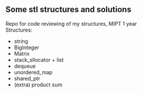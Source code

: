 ## Some stl structures and solutions
Repo for code reviewing of my structures, MIPT 1 year  
Structures:
   - string
   - BigInteger
   - Matrix
   - stack_sllocator + list
   - dequeue
   - unordered_map
   - shared_ptr
   - (extra) product sum
